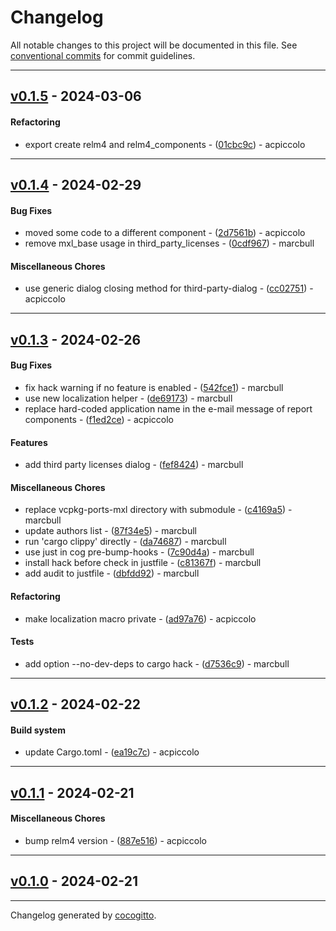 # Changelog
All notable changes to this project will be documented in this file. See [conventional commits](https://www.conventionalcommits.org/) for commit guidelines.

- - -
## [v0.1.5](https://github.com/x-software-com/mxl-relm4-components/compare/v0.1.4..v0.1.5) - 2024-03-06
#### Refactoring
- export create relm4 and relm4_components - ([01cbc9c](https://github.com/x-software-com/mxl-relm4-components/commit/01cbc9c81780d2f0c78bea5a9d0a49afc1aa3959)) - acpiccolo

- - -

## [v0.1.4](https://github.com/x-software-com/mxl-relm4-components/compare/v0.1.3..v0.1.4) - 2024-02-29
#### Bug Fixes
- moved some code to a different component - ([2d7561b](https://github.com/x-software-com/mxl-relm4-components/commit/2d7561b60dab340823efe32a53ee435ebd03e694)) - acpiccolo
- remove mxl_base usage in third_party_licenses - ([0cdf967](https://github.com/x-software-com/mxl-relm4-components/commit/0cdf9677b1ea8ae1b02157d604a3ba2149ab820f)) - marcbull
#### Miscellaneous Chores
- use generic dialog closing method for third-party-dialog - ([cc02751](https://github.com/x-software-com/mxl-relm4-components/commit/cc02751ad51c21bcbfc2ec42c67014762fd70df4)) - acpiccolo

- - -

## [v0.1.3](https://github.com/x-software-com/mxl-relm4-components/compare/v0.1.2..v0.1.3) - 2024-02-26
#### Bug Fixes
- fix hack warning if no feature is enabled - ([542fce1](https://github.com/x-software-com/mxl-relm4-components/commit/542fce1fd48530dc1934a65a270aae07bbc57b9e)) - marcbull
- use new localization helper - ([de69173](https://github.com/x-software-com/mxl-relm4-components/commit/de69173a33c6c64445d5df8e28343d7c45db8d3c)) - marcbull
- replace hard-coded application name in the e-mail message of report components - ([f1ed2ce](https://github.com/x-software-com/mxl-relm4-components/commit/f1ed2ce5e9c5951b2f2b5e49769ff40a4b518b1f)) - acpiccolo
#### Features
- add third party licenses dialog - ([fef8424](https://github.com/x-software-com/mxl-relm4-components/commit/fef84248bafdb22f5be4dba995c86251f3686dce)) - marcbull
#### Miscellaneous Chores
- replace vcpkg-ports-mxl directory with submodule - ([c4169a5](https://github.com/x-software-com/mxl-relm4-components/commit/c4169a5629001b5004786ef7cce44f2d0ebccec2)) - marcbull
- update authors list - ([87f34e5](https://github.com/x-software-com/mxl-relm4-components/commit/87f34e53254138eba0a2587192e48e19c1f8f3dc)) - marcbull
- run 'cargo clippy' directly - ([da74687](https://github.com/x-software-com/mxl-relm4-components/commit/da746873932a6d208ca2177162af0a438dba04d4)) - marcbull
- use just in cog pre-bump-hooks - ([7c90d4a](https://github.com/x-software-com/mxl-relm4-components/commit/7c90d4ad83f543b414dd9505f5a4b7e8ff38627f)) - marcbull
- install hack before check in justfile - ([c81367f](https://github.com/x-software-com/mxl-relm4-components/commit/c81367fe5c37fed44d99f658e6ca10a46a223580)) - marcbull
- add audit to justfile - ([dbfdd92](https://github.com/x-software-com/mxl-relm4-components/commit/dbfdd929707e281c3e4125728ae722fa03a216ad)) - marcbull
#### Refactoring
- make localization macro private - ([ad97a76](https://github.com/x-software-com/mxl-relm4-components/commit/ad97a76bd3cadd1a46bf19cb155bc71a42bf5485)) - acpiccolo
#### Tests
- add option --no-dev-deps to cargo hack - ([d7536c9](https://github.com/x-software-com/mxl-relm4-components/commit/d7536c962cf2085518521ea0be8b58e479946080)) - marcbull

- - -

## [v0.1.2](https://github.com/x-software-com/mxl-relm4-components/compare/v0.1.1..v0.1.2) - 2024-02-22
#### Build system
- update Cargo.toml - ([ea19c7c](https://github.com/x-software-com/mxl-relm4-components/commit/ea19c7c420a15b904a0ef2d4f56c0ef3872114bb)) - acpiccolo

- - -

## [v0.1.1](https://github.com/x-software-com/mxl-relm4-components/compare/v0.1.0..v0.1.1) - 2024-02-21
#### Miscellaneous Chores
- bump relm4 version - ([887e516](https://github.com/x-software-com/mxl-relm4-components/commit/887e516bc8c29c00ab8e611f51dc59b37262172a)) - acpiccolo

- - -

## [v0.1.0](https://github.com/x-software-com/mxl-relm4-components/compare/d5c08128e4415f186d2bb534202bec3534861171..v0.1.0) - 2024-02-21

- - -

Changelog generated by [cocogitto](https://github.com/cocogitto/cocogitto).